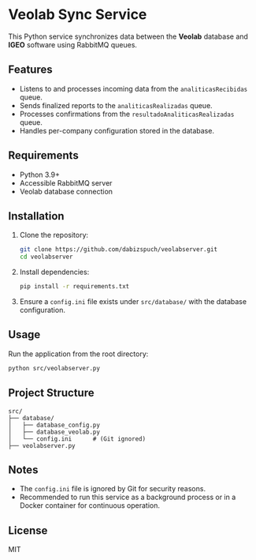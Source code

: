 # Veolab Sync Service

This Python service synchronizes data between the **Veolab** database and **IGEO** software using RabbitMQ queues.

## Features

- Listens to and processes incoming data from the `analiticasRecibidas` queue.
- Sends finalized reports to the `analiticasRealizadas` queue.
- Processes confirmations from the `resultadoAnaliticasRealizadas` queue.
- Handles per-company configuration stored in the database.

## Requirements

- Python 3.9+
- Accessible RabbitMQ server
- Veolab database connection

## Installation

1. Clone the repository:
   ```bash
   git clone https://github.com/dabizspuch/veolabserver.git
   cd veolabserver
   ```

2. Install dependencies:
   ```bash
   pip install -r requirements.txt
   ```

3. Ensure a `config.ini` file exists under `src/database/` with the database configuration.

## Usage

Run the application from the root directory:
```bash
python src/veolabserver.py
```

## Project Structure

```
src/
├── database/
│   ├── database_config.py
│   ├── database_veolab.py
│   └── config.ini      # (Git ignored)
├── veolabserver.py
```

## Notes

- The `config.ini` file is ignored by Git for security reasons.
- Recommended to run this service as a background process or in a Docker container for continuous operation.

## License

MIT